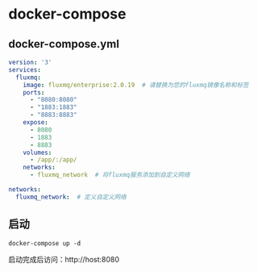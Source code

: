 # docker-compose

## docker-compose.yml
```yaml
version: '3'
services:
  fluxmq:
    image: fluxmq/enterprise:2.0.19  # 请替换为您的fluxmq镜像名称和标签
    ports:
      - "8080:8080"
      - "1883:1883"
      - "8883:8883"
    expose:
      - 8080
      - 1883
      - 8883
    volumes:
      - /app/:/app/
    networks:
      - fluxmq_network  # 将fluxmq服务添加到自定义网络

networks:
  fluxmq_network:  # 定义自定义网络
```


## 启动
```shell
docker-compose up -d
```

启动完成后访问：http://host:8080

